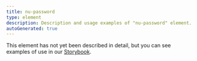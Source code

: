 ```yaml
---
title: nu-password
type: element
description: Description and usage examples of "nu-password" element.
autoGenerated: true
---
```


This element has not yet been described in detail, but you can see examples of use in our [Storybook](/storybook).
